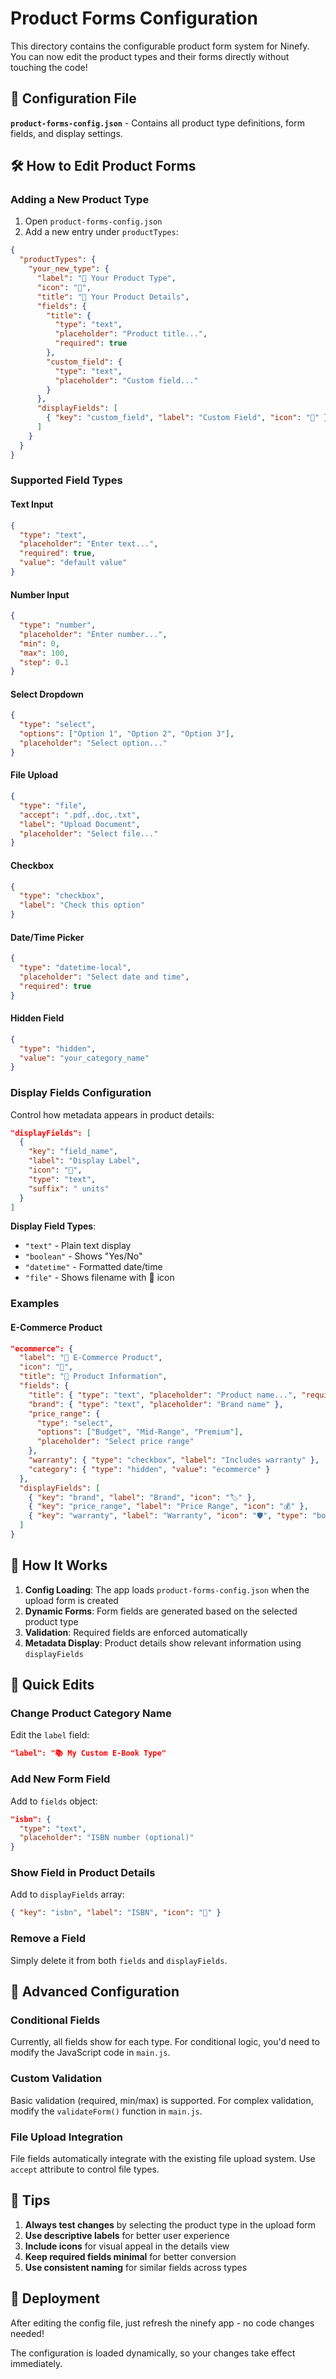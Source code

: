 # Product Forms Configuration

This directory contains the configurable product form system for Ninefy. You can now edit the product types and their forms directly without touching the code!

## 📁 Configuration File

**`product-forms-config.json`** - Contains all product type definitions, form fields, and display settings.

## 🛠️ How to Edit Product Forms

### Adding a New Product Type

1. Open `product-forms-config.json`
2. Add a new entry under `productTypes`:

```json
{
  "productTypes": {
    "your_new_type": {
      "label": "🎨 Your Product Type",
      "icon": "🎨",
      "title": "🎨 Your Product Details",
      "fields": {
        "title": {
          "type": "text",
          "placeholder": "Product title...",
          "required": true
        },
        "custom_field": {
          "type": "text",
          "placeholder": "Custom field..."
        }
      },
      "displayFields": [
        { "key": "custom_field", "label": "Custom Field", "icon": "🔧" }
      ]
    }
  }
}
```

### Supported Field Types

#### **Text Input**
```json
{
  "type": "text",
  "placeholder": "Enter text...",
  "required": true,
  "value": "default value"
}
```

#### **Number Input**
```json
{
  "type": "number",
  "placeholder": "Enter number...",
  "min": 0,
  "max": 100,
  "step": 0.1
}
```

#### **Select Dropdown**
```json
{
  "type": "select",
  "options": ["Option 1", "Option 2", "Option 3"],
  "placeholder": "Select option..."
}
```

#### **File Upload**
```json
{
  "type": "file",
  "accept": ".pdf,.doc,.txt",
  "label": "Upload Document",
  "placeholder": "Select file..."
}
```

#### **Checkbox**
```json
{
  "type": "checkbox",
  "label": "Check this option"
}
```

#### **Date/Time Picker**
```json
{
  "type": "datetime-local",
  "placeholder": "Select date and time",
  "required": true
}
```

#### **Hidden Field**
```json
{
  "type": "hidden",
  "value": "your_category_name"
}
```

### Display Fields Configuration

Control how metadata appears in product details:

```json
"displayFields": [
  {
    "key": "field_name",
    "label": "Display Label",
    "icon": "🔧",
    "type": "text",
    "suffix": " units"
  }
]
```

**Display Field Types**:
- `"text"` - Plain text display
- `"boolean"` - Shows "Yes/No"
- `"datetime"` - Formatted date/time
- `"file"` - Shows filename with 📎 icon

### Examples

#### E-Commerce Product
```json
"ecommerce": {
  "label": "🛒 E-Commerce Product",
  "icon": "🛒",
  "title": "🛒 Product Information",
  "fields": {
    "title": { "type": "text", "placeholder": "Product name...", "required": true },
    "brand": { "type": "text", "placeholder": "Brand name" },
    "price_range": {
      "type": "select",
      "options": ["Budget", "Mid-Range", "Premium"],
      "placeholder": "Select price range"
    },
    "warranty": { "type": "checkbox", "label": "Includes warranty" },
    "category": { "type": "hidden", "value": "ecommerce" }
  },
  "displayFields": [
    { "key": "brand", "label": "Brand", "icon": "🏷️" },
    { "key": "price_range", "label": "Price Range", "icon": "💰" },
    { "key": "warranty", "label": "Warranty", "icon": "🛡️", "type": "boolean" }
  ]
}
```

## 🔄 How It Works

1. **Config Loading**: The app loads `product-forms-config.json` when the upload form is created
2. **Dynamic Forms**: Form fields are generated based on the selected product type
3. **Validation**: Required fields are enforced automatically
4. **Metadata Display**: Product details show relevant information using `displayFields`

## 🎯 Quick Edits

### Change Product Category Name
Edit the `label` field:
```json
"label": "📚 My Custom E-Book Type"
```

### Add New Form Field
Add to `fields` object:
```json
"isbn": {
  "type": "text",
  "placeholder": "ISBN number (optional)"
}
```

### Show Field in Product Details
Add to `displayFields` array:
```json
{ "key": "isbn", "label": "ISBN", "icon": "🔢" }
```

### Remove a Field
Simply delete it from both `fields` and `displayFields`.

## 🔧 Advanced Configuration

### Conditional Fields
Currently, all fields show for each type. For conditional logic, you'd need to modify the JavaScript code in `main.js`.

### Custom Validation
Basic validation (required, min/max) is supported. For complex validation, modify the `validateForm()` function in `main.js`.

### File Upload Integration
File fields automatically integrate with the existing file upload system. Use `accept` attribute to control file types.

## 📝 Tips

1. **Always test changes** by selecting the product type in the upload form
2. **Use descriptive labels** for better user experience
3. **Include icons** for visual appeal in the details view
4. **Keep required fields minimal** for better conversion
5. **Use consistent naming** for similar fields across types

## 🚀 Deployment

After editing the config file, just refresh the ninefy app - no code changes needed!

The configuration is loaded dynamically, so your changes take effect immediately.